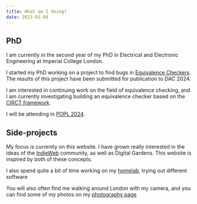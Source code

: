 ```yaml
---
title: What am I doing?
date: 2023-01-08
---
```


## PhD

I am currently in the second year of my PhD in Electrical and Electronic Engineering at Imperial College London.

I started my PhD working on a project to find bugs in [Equivalence Checkers](https://en.wikipedia.org/wiki/Formal_equivalence_checking). The results of this project have been submitted for publication to DAC 2024.

I am interested in continuing work on the field of equivalence checking, and I am currently investigating building an equivalence checker based on the [CIRCT framework](https://circt.llvm.org/).

I will be attending in [POPL 2024](https://popl24.sigplan.org/).

## Side-projects

My focus is currently on this website. I have grown really interested in the ideas of the [IndieWeb](https://indieweb.org) community, as well as Digital Gardens. This website is inspired by both of these concepts. 

I also spend quite a bit of time working on my [homelab](https://www.reddit.com/r/homelab/), trying out different software 

You will also often find me walking around London with my camera, and you can find some of my photos on my [photography page](/photography)
